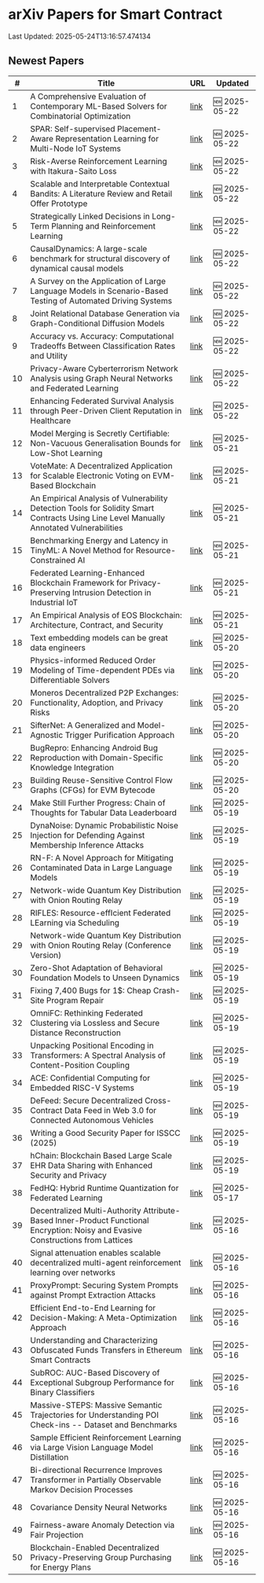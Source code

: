 # arXiv Papers for Smart Contract

Last Updated: 2025-05-24T13:16:57.474134

## Newest Papers

|\#|Title|URL|Updated|
|---|---|---|---|
|1|A Comprehensive Evaluation of Contemporary ML-Based Solvers for Combinatorial Optimization|[link](http://arxiv.org/abs/2505.16952v1)|🆕 2025-05-22|
|2|SPAR: Self-supervised Placement-Aware Representation Learning for Multi-Node IoT Systems|[link](http://arxiv.org/abs/2505.16936v1)|🆕 2025-05-22|
|3|Risk-Averse Reinforcement Learning with Itakura-Saito Loss|[link](http://arxiv.org/abs/2505.16925v1)|🆕 2025-05-22|
|4|Scalable and Interpretable Contextual Bandits: A Literature Review and Retail Offer Prototype|[link](http://arxiv.org/abs/2505.16918v1)|🆕 2025-05-22|
|5|Strategically Linked Decisions in Long-Term Planning and Reinforcement Learning|[link](http://arxiv.org/abs/2505.16833v1)|🆕 2025-05-22|
|6|CausalDynamics: A large-scale benchmark for structural discovery of dynamical causal models|[link](http://arxiv.org/abs/2505.16620v1)|🆕 2025-05-22|
|7|A Survey on the Application of Large Language Models in Scenario-Based Testing of Automated Driving Systems|[link](http://arxiv.org/abs/2505.16587v1)|🆕 2025-05-22|
|8|Joint Relational Database Generation via Graph-Conditional Diffusion Models|[link](http://arxiv.org/abs/2505.16527v1)|🆕 2025-05-22|
|9|Accuracy vs. Accuracy: Computational Tradeoffs Between Classification Rates and Utility|[link](http://arxiv.org/abs/2505.16494v1)|🆕 2025-05-22|
|10|Privacy-Aware Cyberterrorism Network Analysis using Graph Neural Networks and Federated Learning|[link](http://arxiv.org/abs/2505.16371v1)|🆕 2025-05-22|
|11|Enhancing Federated Survival Analysis through Peer-Driven Client Reputation in Healthcare|[link](http://arxiv.org/abs/2505.16190v1)|🆕 2025-05-22|
|12|Model Merging is Secretly Certifiable: Non-Vacuous Generalisation Bounds for Low-Shot Learning|[link](http://arxiv.org/abs/2505.15798v1)|🆕 2025-05-21|
|13|VoteMate: A Decentralized Application for Scalable Electronic Voting on EVM-Based Blockchain|[link](http://arxiv.org/abs/2505.15797v1)|🆕 2025-05-21|
|14|An Empirical Analysis of Vulnerability Detection Tools for Solidity Smart Contracts Using Line Level Manually Annotated Vulnerabilities|[link](http://arxiv.org/abs/2505.15756v1)|🆕 2025-05-21|
|15|Benchmarking Energy and Latency in TinyML: A Novel Method for Resource-Constrained AI|[link](http://arxiv.org/abs/2505.15622v1)|🆕 2025-05-21|
|16|Federated Learning-Enhanced Blockchain Framework for Privacy-Preserving Intrusion Detection in Industrial IoT|[link](http://arxiv.org/abs/2505.15376v1)|🆕 2025-05-21|
|17|An Empirical Analysis of EOS Blockchain: Architecture, Contract, and Security|[link](http://arxiv.org/abs/2505.15051v1)|🆕 2025-05-21|
|18|Text embedding models can be great data engineers|[link](http://arxiv.org/abs/2505.14802v1)|🆕 2025-05-20|
|19|Physics-informed Reduced Order Modeling of Time-dependent PDEs via Differentiable Solvers|[link](http://arxiv.org/abs/2505.14595v1)|🆕 2025-05-20|
|20|Moneros Decentralized P2P Exchanges: Functionality, Adoption, and Privacy Risks|[link](http://arxiv.org/abs/2505.02392v3)|🆕 2025-05-20|
|21|SifterNet: A Generalized and Model-Agnostic Trigger Purification Approach|[link](http://arxiv.org/abs/2505.14531v1)|🆕 2025-05-20|
|22|BugRepro: Enhancing Android Bug Reproduction with Domain-Specific Knowledge Integration|[link](http://arxiv.org/abs/2505.14528v1)|🆕 2025-05-20|
|23|Building Reuse-Sensitive Control Flow Graphs (CFGs) for EVM Bytecode|[link](http://arxiv.org/abs/2505.14437v1)|🆕 2025-05-20|
|24|Make Still Further Progress: Chain of Thoughts for Tabular Data Leaderboard|[link](http://arxiv.org/abs/2505.13421v1)|🆕 2025-05-19|
|25|DynaNoise: Dynamic Probabilistic Noise Injection for Defending Against Membership Inference Attacks|[link](http://arxiv.org/abs/2505.13362v1)|🆕 2025-05-19|
|26|RN-F: A Novel Approach for Mitigating Contaminated Data in Large Language Models|[link](http://arxiv.org/abs/2505.13249v1)|🆕 2025-05-19|
|27|Network-wide Quantum Key Distribution with Onion Routing Relay|[link](http://arxiv.org/abs/2505.13239v1)|🆕 2025-05-19|
|28|RIFLES: Resource-effIcient Federated LEarning via Scheduling|[link](http://arxiv.org/abs/2505.13169v1)|🆕 2025-05-19|
|29|Network-wide Quantum Key Distribution with Onion Routing Relay (Conference Version)|[link](http://arxiv.org/abs/2505.13158v1)|🆕 2025-05-19|
|30|Zero-Shot Adaptation of Behavioral Foundation Models to Unseen Dynamics|[link](http://arxiv.org/abs/2505.13150v1)|🆕 2025-05-19|
|31|Fixing 7,400 Bugs for 1$: Cheap Crash-Site Program Repair|[link](http://arxiv.org/abs/2505.13103v1)|🆕 2025-05-19|
|32|OmniFC: Rethinking Federated Clustering via Lossless and Secure Distance Reconstruction|[link](http://arxiv.org/abs/2505.13071v1)|🆕 2025-05-19|
|33|Unpacking Positional Encoding in Transformers: A Spectral Analysis of Content-Position Coupling|[link](http://arxiv.org/abs/2505.13027v1)|🆕 2025-05-19|
|34|ACE: Confidential Computing for Embedded RISC-V Systems|[link](http://arxiv.org/abs/2505.12995v1)|🆕 2025-05-19|
|35|DeFeed: Secure Decentralized Cross-Contract Data Feed in Web 3.0 for Connected Autonomous Vehicles|[link](http://arxiv.org/abs/2505.09928v2)|🆕 2025-05-19|
|36|Writing a Good Security Paper for ISSCC (2025)|[link](http://arxiv.org/abs/2505.12700v1)|🆕 2025-05-19|
|37|hChain: Blockchain Based Large Scale EHR Data Sharing with Enhanced Security and Privacy|[link](http://arxiv.org/abs/2505.12610v1)|🆕 2025-05-19|
|38|FedHQ: Hybrid Runtime Quantization for Federated Learning|[link](http://arxiv.org/abs/2505.11982v1)|🆕 2025-05-17|
|39|Decentralized Multi-Authority Attribute-Based Inner-Product Functional Encryption: Noisy and Evasive Constructions from Lattices|[link](http://arxiv.org/abs/2505.11744v1)|🆕 2025-05-16|
|40|Signal attenuation enables scalable decentralized multi-agent reinforcement learning over networks|[link](http://arxiv.org/abs/2505.11461v1)|🆕 2025-05-16|
|41|ProxyPrompt: Securing System Prompts against Prompt Extraction Attacks|[link](http://arxiv.org/abs/2505.11459v1)|🆕 2025-05-16|
|42|Efficient End-to-End Learning for Decision-Making: A Meta-Optimization Approach|[link](http://arxiv.org/abs/2505.11360v1)|🆕 2025-05-16|
|43|Understanding and Characterizing Obfuscated Funds Transfers in Ethereum Smart Contracts|[link](http://arxiv.org/abs/2505.11320v1)|🆕 2025-05-16|
|44|SubROC: AUC-Based Discovery of Exceptional Subgroup Performance for Binary Classifiers|[link](http://arxiv.org/abs/2505.11283v1)|🆕 2025-05-16|
|45|Massive-STEPS: Massive Semantic Trajectories for Understanding POI Check-ins -- Dataset and Benchmarks|[link](http://arxiv.org/abs/2505.11239v1)|🆕 2025-05-16|
|46|Sample Efficient Reinforcement Learning via Large Vision Language Model Distillation|[link](http://arxiv.org/abs/2505.11221v1)|🆕 2025-05-16|
|47|Bi-directional Recurrence Improves Transformer in Partially Observable Markov Decision Processes|[link](http://arxiv.org/abs/2505.11153v1)|🆕 2025-05-16|
|48|Covariance Density Neural Networks|[link](http://arxiv.org/abs/2505.11139v1)|🆕 2025-05-16|
|49|Fairness-aware Anomaly Detection via Fair Projection|[link](http://arxiv.org/abs/2505.11132v1)|🆕 2025-05-16|
|50|Blockchain-Enabled Decentralized Privacy-Preserving Group Purchasing for Energy Plans|[link](http://arxiv.org/abs/2505.11094v1)|🆕 2025-05-16|
